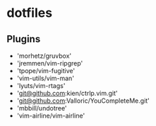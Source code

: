 # dotfiles

## Plugins

- 'morhetz/gruvbox'
- 'jremmen/vim-ripgrep'
- 'tpope/vim-fugitive'
- 'vim-utils/vim-man'
- 'lyuts/vim-rtags'
- 'git@github.com:kien/ctrlp.vim.git'
- 'git@github.com:Valloric/YouCompleteMe.git'
- 'mbbill/undotree'
- 'vim-airline/vim-airline'


